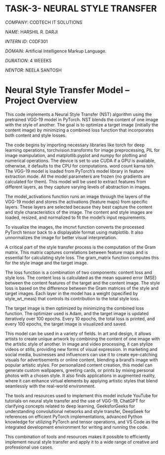 # TASK-3- NEURAL STYLE TRANSFER 

*COMPANY*: CODTECH IT SOLUTIONS

*NAME*: HARSHIL R. DARJI

*INTERN ID*: C0DF301

*DOMAIN*: Artificial Intelligence Markup Language.

*DURATION*: 4 WEEEKS

*NENTOR*: NEELA SANTOSH

# Neural Style Transfer Model – Project Overview

This code implements a Neural Style Transfer (NST) algorithm using the pretrained VGG-19 model in PyTorch. NST blends the content of one image with the style of another. The goal is to optimize a target image (initially the content image) by minimizing a combined loss function that incorporates both content and style losses.

The code begins by importing necessary libraries like torch for deep learning operations, torchvision.transforms for image preprocessing, PIL for image manipulation, and matplotlib.pyplot and numpy for plotting and numerical operations. The device is set to use CUDA if a GPU is available, otherwise, it defaults to the CPU for computations.
word count karna toh
The VGG-19 model is loaded from PyTorch’s model library in feature extraction mode. All the model parameters are frozen (no gradients are calculated for them). This model will be used to extract features from different layers, as they capture varying levels of abstraction in images.

The model_activations function runs an image through the layers of the VGG-19 model and stores the activations (feature maps) from specific layers. These layers are selected because they best capture the content and style characteristics of the image. The content and style images are loaded, resized, and normalized to fit the model’s input requirements.

To visualize the images, the imcnvt function converts the processed PyTorch tensor back to a displayable format using matplotlib. It also unnormalizes the image for better visual interpretation.

A critical part of the style transfer process is the computation of the Gram matrix. This matrix captures correlations between feature maps and is essential for calculating style loss. The gram_matrix function computes this for the style image and the target image.

The loss function is a combination of two components: content loss and style loss. The content loss is calculated as the mean squared error (MSE) between the content features of the target and the content image. The style loss is based on the difference between the Gram matrices of the style and target images. Each layer in the model has a weight (specified by style_wt_meas) that controls its contribution to the total style loss.

The target image is then optimized by minimizing the combined loss function. The optimizer used is Adam, and the target image is updated iteratively over 100 epochs. Every 10 epochs, the total loss is printed, and every 100 epochs, the target image is visualized and saved.

This model can be used in a variety of fields. In art and design, it allows artists to create unique artwork by combining the content of one image with the artistic style of another. In image and video processing, it can stylize videos or stills, providing new forms of visual expression. In marketing and social media, businesses and influencers can use it to create eye-catching visuals for advertisements or online content, blending a brand’s image with popular artistic styles. For personalized content creation, this model can generate custom wallpapers, greeting cards, or prints by mixing personal photos with a chosen style. It also finds applications in augmented reality, where it can enhance virtual elements by applying artistic styles that blend seamlessly with the real-world environment.

The tools and resources used to implement this model include YouTube for tutorials on neural style transfer and the use of VGG-19, ChatGPT for clarifying concepts related to deep learning, GeeksforGeeks for understanding convolutional networks and style transfer, DeepSeek for references on efficient PyTorch implementations, advanced Python knowledge for utilizing PyTorch and tensor operations, and VS Code as the integrated development environment for writing and running the code.

This combination of tools and resources makes it possible to efficiently implement neural style transfer and apply it to a wide range of creative and professional use cases.
